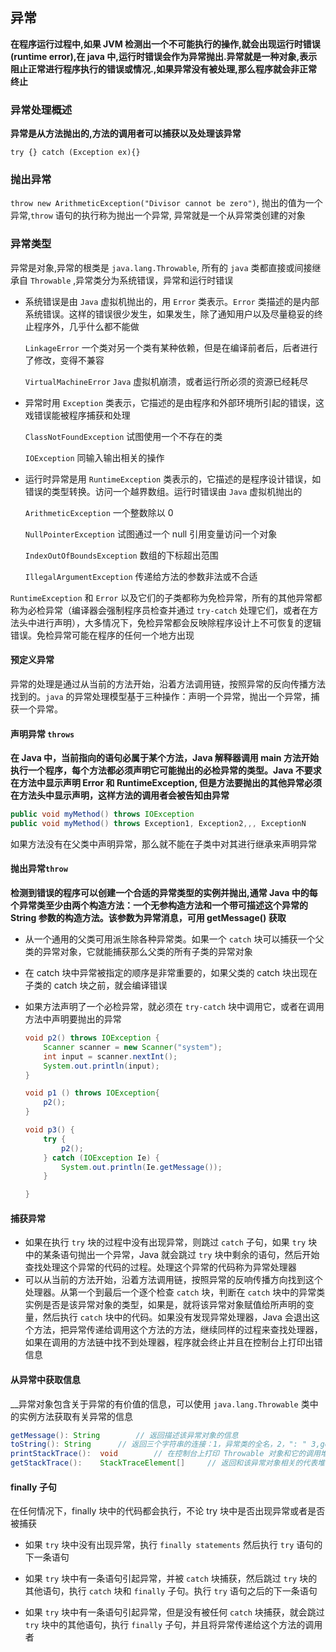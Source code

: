 ## 异常

__在程序运行过程中,如果 JVM 检测出一个不可能执行的操作,就会出现运行时错误 (runtime error),在 java 中,运行时错误会作为异常抛出.异常就是一种对象,表示阻止正常进行程序执行的错误或情况.,如果异常没有被处理,那么程序就会非正常终止__

### 异常处理概述

__异常是从方法抛出的,方法的调用者可以捕获以及处理该异常__

`try {} catch (Exception ex){}`

### 抛出异常

`throw new ArithmeticException("Divisor cannot be zero")`, 抛出的值为一个异常,`throw` 语句的执行称为抛出一个异常, 异常就是一个从异常类创建的对象

### 异常类型

异常是对象,异常的根类是 `java.lang.Throwable`, 所有的 `java` 类都直接或间接继承自 `Throwable` ,异常类分为系统错误，异常和运行时错误

* 系统错误是由 `Java` 虚拟机抛出的，用 `Error` 类表示。`Error` 类描述的是内部系统错误。这样的错误很少发生，如果发生，除了通知用户以及尽量稳妥的终止程序外，几乎什么都不能做

  `LinkageError` 一个类对另一个类有某种依赖，但是在编译前者后，后者进行了修改，变得不兼容

  `VirtualMachineError` `Java` 虚拟机崩溃，或者运行所必须的资源已经耗尽

* 异常时用 `Exception` 类表示，它描述的是由程序和外部环境所引起的错误，这戏错误能被程序捕获和处理

  `ClassNotFoundException` 试图使用一个不存在的类

  `IOException` 同输入输出相关的操作

* 运行时异常是用 `RuntimeException` 类表示的，它描述的是程序设计错误，如错误的类型转换。访问一个越界数组。运行时错误由 `Java` 虚拟机抛出的

  `ArithmeticException` 一个整数除以 0

  `NullPointerException`	试图通过一个 null 引用变量访问一个对象

  `IndexOutOfBoundsException`	 数组的下标超出范围

  `IllegalArgumentException`	传递给方法的参数非法或不合适

`RuntimeException` 和 `Error` 以及它们的子类都称为免检异常，所有的其他异常都称为必检异常（编译器会强制程序员检查并通过 `try-catch` 处理它们，或者在方法头中进行声明），大多情况下，免检异常都会反映除程序设计上不可恢复的逻辑错误。免检异常可能在程序的任何一个地方出现

#### 预定义异常

异常的处理是通过从当前的方法开始，沿着方法调用链，按照异常的反向传播方法找到的。`java` 的异常处理模型基于三种操作：声明一个异常，抛出一个异常，捕获一个异常。

#### 声明异常 `throws`

__在 Java 中，当前指向的语句必属于某个方法，Java 解释器调用 main 方法开始执行一个程序，每个方法都必须声明它可能抛出的必检异常的类型。Java 不要求在方法中显示声明 Error 和 RuntimeException, 但是方法要抛出的其他异常必须在方法头中显示声明，这样方法的调用者会被告知由异常__

```java
public void myMethod() throws IOException
public void myMethod() throws Exception1, Exception2,,, ExceptionN
```

如果方法没有在父类中声明异常，那么就不能在子类中对其进行继承来声明异常

#### 抛出异常`throw`

__检测到错误的程序可以创建一个合适的异常类型的实例并抛出,通常 Java 中的每个异常类至少由两个构造方法：一个无参构造方法和一个带可描述这个异常的 String 参数的构造方法。该参数为异常消息，可用 getMessage() 获取__

* 从一个通用的父类可用派生除各种异常类。如果一个 `catch` 块可以捕获一个父类的异常对象，它就能捕获那么父类的所有子类的异常对象

* 在 catch 块中异常被指定的顺序是非常重要的，如果父类的 catch 块出现在子类的 catch 块之前，就会编译错误

* 如果方法声明了一个必检异常，就必须在 `try-catch` 块中调用它，或者在调用方法中声明要抛出的异常

  ```java
  void p2() throws IOException {
      Scanner scanner = new Scanner("system");
      int input = scanner.nextInt();
      System.out.println(input);
  }
  
  void p1 () throws IOException{
      p2();
  }
  
  void p3() {
      try {
          p2();
      } catch (IOException Ie) {
          System.out.println(Ie.getMessage());
      }
  
  }
  ```

#### 捕获异常

* 如果在执行 `try` 块的过程中没有出现异常，则跳过 `catch` 子句，如果 `try` 块中的某条语句抛出一个异常，Java 就会跳过 `try` 块中剩余的语句，然后开始查找处理这个异常的代码的过程。处理这个异常的代码称为异常处理器
* 可以从当前的方法开始，沿着方法调用链，按照异常的反响传播方向找到这个处理器。从第一个到最后一个逐个检查 `catch` 块，判断在 `catch` 块中的异常类实例是否是该异常对象的类型，如果是，就将该异常对象赋值给所声明的变量，然后执行 `catch` 块中的代码。如果没有发现异常处理器，Java 会退出这个方法，把异常传递给调用这个方法的方法，继续同样的过程来查找处理器，如果在调用的方法链中找不到处理器，程序就会终止并且在控制台上打印出错信息

#### 从异常中获取信息

__异常对象包含关于异常的有价值的信息，可以使用 `java.lang.Throwable` 类中的实例方法获取有关异常的信息

```java
getMessage(): String		// 返回描述该异常对象的信息
toString():	String		// 返回三个字符串的连接：1，异常类的全名，2，": " 3,getMessage() 方法
printStackTrace():	void		// 在控制台上打印 Throwable 对象和它的调用堆栈信息
getStackTrace():	StackTraceElement[]		// 返回和该异常对象相关的代表堆栈跟踪的一个堆栈跟踪元素的数组
```

#### finally 子句

在任何情况下，finally 块中的代码都会执行，不论 try 块中是否出现异常或者是否被捕获

* 如果 `try` 块中没有出现异常，执行 `finally statements` 然后执行 `try` 语句的下一条语句

* 如果 `try` 块中有一条语句引起异常，并被 `catch` 块捕获，然后跳过 `try` 块的其他语句，执行 `catch` 块和 `finally` 子句。执行 `try` 语句之后的下一条语句

* 如果 `try` 块中有一条语句引起异常，但是没有被任何 `catch` 块捕获，就会跳过 `try` 块中的其他语句，执行 `finally` 子句，并且将异常传递给这个方法的调用者
